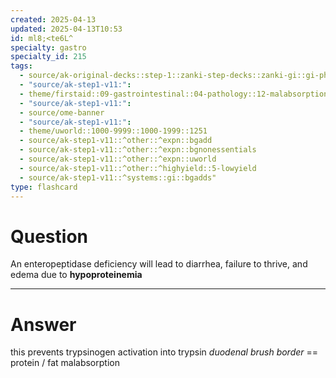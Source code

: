 ```yaml
---
created: 2025-04-13
updated: 2025-04-13T10:53
id: ml8;<te6L^
specialty: gastro
specialty_id: 215
tags:
  - source/ak-original-decks::step-1::zanki-step-decks::zanki-gi::gi-physiology-+-embryo,-anatomy
  - "source/ak-step1-v11:": 
  - theme/firstaid::09-gastrointestinal::04-pathology::12-malabsorption-syndromes::enteropeptidase-deficiency
  - "source/ak-step1-v11:": 
  - source/ome-banner
  - "source/ak-step1-v11:": 
  - theme/uworld::1000-9999::1000-1999::1251
  - source/ak-step1-v11::^other::^expn::bgadd
  - source/ak-step1-v11::^other::^expn::bgnonessentials
  - source/ak-step1-v11::^other::^expn::uworld
  - source/ak-step1-v11::^other::^highyield::5-lowyield
  - source/ak-step1-v11::^systems::gi::bgadds"
type: flashcard
---
```


# Question
An enteropeptidase deficiency will lead to diarrhea, failure to thrive, and edema due to **hypoproteinemia**

---

# Answer
this prevents trypsinogen activation into trypsin *duodenal brush border* == protein / fat malabsorption